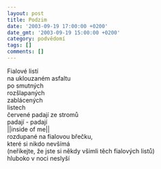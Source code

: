 ```yaml
---
layout: post
title: Podzim
date: '2003-09-19 17:00:00 +0200'
date_gmt: '2003-09-19 15:00:00 +0200'
category: podvědomí
tags: []
comments: []
---
```


<p>Fialové listí<br>na uklouzaném asfaltu<br>po smutných<br>rozšlapaných<br>zablácených<br>listech<br>červené padají ze stromů <br>padají - padají<br>||inside of me||<br>rozdupané na fialovou břečku,<br>které si nikdo nevšímá<br>(neříkejte, že jste si někdy všimli těch fialových listů)<br>hluboko v noci neslyší</p>
